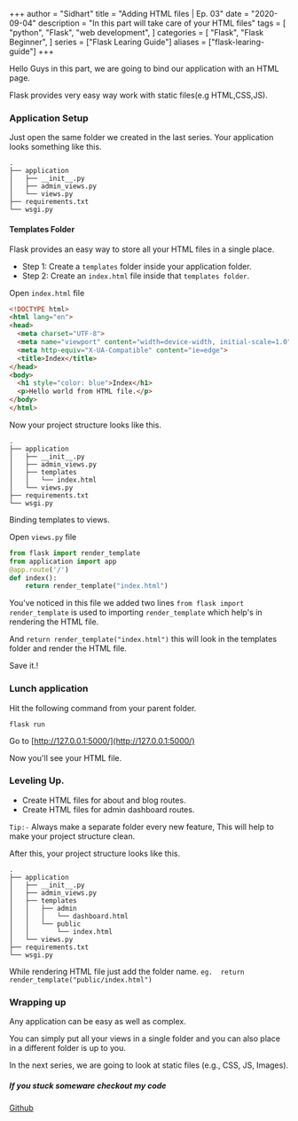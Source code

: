 +++
author = "Sidhart"
title = "Adding HTML files | Ep. 03"
date = "2020-09-04"
description = "In this part will take care of your HTML files"
tags = [
    "python",
    "Flask",
    "web development",
]
categories = [
    "Flask",
    "Flask Beginner",
]
series = ["Flask Learing Guide"]
aliases = ["flask-learing-guide"]
+++

Hello Guys
in this part, we are going to bind our application with an HTML page.
<!--more-->

Flask provides very easy way work with static files(e.g HTML,CSS,JS).

### Application Setup

Just open the same folder we created in the last series. Your application looks something like this.
```
.
├── application
│   ├── __init__.py
│   ├── admin_views.py
│   └── views.py
├── requirements.txt
└── wsgi.py
```

#### Templates Folder

Flask provides an easy way to store all your HTML files in a single place.

- Step 1: Create a ```templates``` folder inside your application folder.
- Step 2: Create an ```index.html``` file inside that ```templates folder```.

Open ```index.html``` file
```html
<!DOCTYPE html>
<html lang="en">
<head>
  <meta charset="UTF-8">
  <meta name="viewport" content="width=device-width, initial-scale=1.0">
  <meta http-equiv="X-UA-Compatible" content="ie=edge">
  <title>Index</title>
</head>
<body>
  <h1 style="color: blue">Index</h1>
  <p>Hello world from HTML file.</p>
</body>
</html>
```

Now your project structure looks like this.
```
.
├── application
│   ├── __init__.py
│   ├── admin_views.py
│   ├── templates
│   │   └── index.html
│   └── views.py
├── requirements.txt
└── wsgi.py
```
Binding templates to views.

Open ```views.py``` file
```python
from flask import render_template
from application import app
@app.route('/')
def index():
    return render_template("index.html")
```

You've noticed in this file we added two lines 
```from flask import render_template``` is used to importing ```render_template``` which help's in rendering the HTML file.

And ```return render_template("index.html")``` this will look in the templates folder and render the HTML file.

Save it.!

### Lunch application

Hit the following command from your parent folder.

```flask run ```

Go to [http://127.0.0.1:5000/](http://127.0.0.1:5000/)

Now you'll see your HTML file.


### Leveling Up.

- Create HTML files for about and blog routes.
- Create HTML files for admin dashboard routes.

```Tip:-``` Always make a separate folder every new feature, This will help to make your project structure clean.

After this, your project structure looks like this.
```
.
├── application
│   ├── __init__.py
│   ├── admin_views.py
│   ├── templates
│   │   ├── admin
│   │   │   └── dashboard.html
│   │   └── public
│   │       └── index.html
│   └── views.py
├── requirements.txt
└── wsgi.py
```


While rendering HTML file just add the folder name.
```eg.  return render_template("public/index.html")```

### Wrapping up
Any application can be easy as well as complex.

You can simply put all your views in a single folder and you can also place in a different folder is up to you.

In the next series, we are going to look at static files (e.g., CSS, JS, Images).


##### If you stuck someware checkout my code
[Github](https://github.com/Apex1000/flask-blog)
